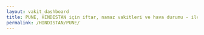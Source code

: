 ```yaml
---
layout: vakit_dashboard
title: PUNE, HINDISTAN için iftar, namaz vakitleri ve hava durumu - ilçe/eyalet seç
permalink: /HINDISTAN/PUNE/
---
```


<script type="text/javascript">
  var GLOBAL_COUNTRY = 'HINDISTAN';
  var GLOBAL_CITY = 'PUNE';
  var GLOBAL_STATE = '';
  var lat = 72;
  var lon = 21;
</script>
